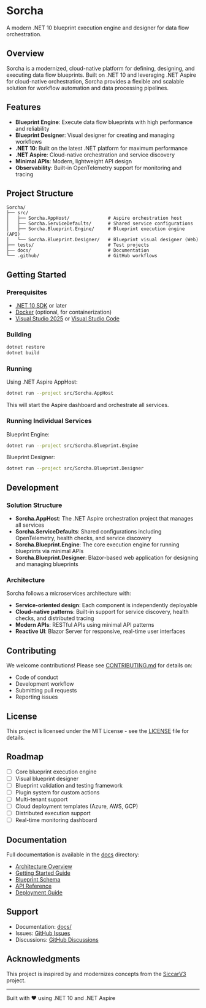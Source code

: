 # Sorcha

A modern .NET 10 blueprint execution engine and designer for data flow orchestration.

## Overview

Sorcha is a modernized, cloud-native platform for defining, designing, and executing data flow blueprints. Built on .NET 10 and leveraging .NET Aspire for cloud-native orchestration, Sorcha provides a flexible and scalable solution for workflow automation and data processing pipelines.

## Features

- **Blueprint Engine**: Execute data flow blueprints with high performance and reliability
- **Blueprint Designer**: Visual designer for creating and managing workflows
- **.NET 10**: Built on the latest .NET platform for maximum performance
- **.NET Aspire**: Cloud-native orchestration and service discovery
- **Minimal APIs**: Modern, lightweight API design
- **Observability**: Built-in OpenTelemetry support for monitoring and tracing

## Project Structure

```
Sorcha/
├── src/
│   ├── Sorcha.AppHost/              # Aspire orchestration host
│   ├── Sorcha.ServiceDefaults/      # Shared service configurations
│   ├── Sorcha.Blueprint.Engine/     # Blueprint execution engine (API)
│   └── Sorcha.Blueprint.Designer/   # Blueprint visual designer (Web)
├── tests/                           # Test projects
├── docs/                            # Documentation
└── .github/                         # GitHub workflows
```

## Getting Started

### Prerequisites

- [.NET 10 SDK](https://dotnet.microsoft.com/download/dotnet/10.0) or later
- [Docker](https://www.docker.com/) (optional, for containerization)
- [Visual Studio 2025](https://visualstudio.microsoft.com/) or [Visual Studio Code](https://code.visualstudio.com/)

### Building

```bash
dotnet restore
dotnet build
```

### Running

Using .NET Aspire AppHost:

```bash
dotnet run --project src/Sorcha.AppHost
```

This will start the Aspire dashboard and orchestrate all services.

### Running Individual Services

Blueprint Engine:
```bash
dotnet run --project src/Sorcha.Blueprint.Engine
```

Blueprint Designer:
```bash
dotnet run --project src/Sorcha.Blueprint.Designer
```

## Development

### Solution Structure

- **Sorcha.AppHost**: The .NET Aspire orchestration project that manages all services
- **Sorcha.ServiceDefaults**: Shared configurations including OpenTelemetry, health checks, and service discovery
- **Sorcha.Blueprint.Engine**: The core execution engine for running blueprints via minimal APIs
- **Sorcha.Blueprint.Designer**: Blazor-based web application for designing and managing blueprints

### Architecture

Sorcha follows a microservices architecture with:

- **Service-oriented design**: Each component is independently deployable
- **Cloud-native patterns**: Built-in support for service discovery, health checks, and distributed tracing
- **Modern APIs**: RESTful APIs using minimal API patterns
- **Reactive UI**: Blazor Server for responsive, real-time user interfaces

## Contributing

We welcome contributions! Please see [CONTRIBUTING.md](CONTRIBUTING.md) for details on:

- Code of conduct
- Development workflow
- Submitting pull requests
- Reporting issues

## License

This project is licensed under the MIT License - see the [LICENSE](LICENSE) file for details.

## Roadmap

- [ ] Core blueprint execution engine
- [ ] Visual blueprint designer
- [ ] Blueprint validation and testing framework
- [ ] Plugin system for custom actions
- [ ] Multi-tenant support
- [ ] Cloud deployment templates (Azure, AWS, GCP)
- [ ] Distributed execution support
- [ ] Real-time monitoring dashboard

## Documentation

Full documentation is available in the [docs](docs/) directory:

- [Architecture Overview](docs/architecture.md)
- [Getting Started Guide](docs/getting-started.md)
- [Blueprint Schema](docs/blueprint-schema.md)
- [API Reference](docs/api-reference.md)
- [Deployment Guide](docs/deployment.md)

## Support

- Documentation: [docs/](docs/)
- Issues: [GitHub Issues](https://github.com/yourusername/sorcha/issues)
- Discussions: [GitHub Discussions](https://github.com/yourusername/sorcha/discussions)

## Acknowledgments

This project is inspired by and modernizes concepts from the [SiccarV3](https://github.com/stuartf303/siccarv3) project.

---

Built with ❤️ using .NET 10 and .NET Aspire

